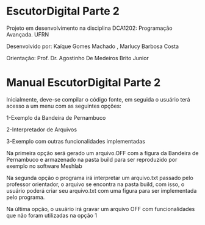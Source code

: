 # EscutorDigital Parte 2
Projeto em desenvolvimento na disciplina DCA1202: Programação Avançada. UFRN

<p>Desenvolvido por: Kaíque Gomes Machado , Marlucy Barbosa Costa</p>
<p>Orientação: Prof. Dr. Agostinho De Medeiros Brito Junior</p>

# Manual EscutorDigital Parte 2

Inicialmente, deve-se compilar o código fonte, em seguida o usuário terá acesso a um menu com as seguintes opções:

<p><p>1-Exemplo da Bandeira de Pernambuco</p>
<p>2-Interpretador de Arquivos</p>
<p>3-Exemplo com outras funcionalidades implementadas</p>

<p>Na primeira opção será gerado um arquivo.OFF com a figura da Bandeira de Pernambuco e armazenado na pasta build para ser reproduzido por exemplo no software Meshlab</p>
<p>Na segunda opção o programa irá interpretar um arquivo.txt passado pelo professor orientador, o arquivo se encontra na pasta build,
 com isso, o usuário poderá criar seu arquivo.txt com uma figura para ser implementada pelo programa.</p>
 
<p> Na última opção, o usuário irá gravar um arquivo OFF com funcionalidades que não foram utilizadas na opção 1 </p>


